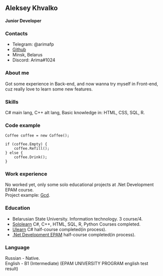 ## Aleksey Khvalko
#### Junior Developer
### Contacts
* Telegram: @arimafp
* [Github](https://github.com/Inofp)
* Minsk, Belarus
* Discord: Arima#1024
### About me
Got some experience in Back-end, and now wanna try myself in Front-end, cuz really love to learn some new features.
### Skills
C# main lang, C++ alt lang, Basic knowledge in: HTML, CSS, SQL, R.
### Code example
```
Coffee coffee = new Coffee();

if (coffee.Empty) {
    coffee.Refill();
} else {
    coffee.Drink();
}
```
### Work experience
No worked yet, only some solo educational projects at .Net Development EPAM course.  
Project example: [Gcd](https://github.com/Inofp/gcd).

### Education
* Belarusian State University. Information technology. 3 course/4.
* [Sololearn](https://www.sololearn.com/profile/9240265) C#, C++, HTML, SQL, R, Python Courses completed.
* [Ulearn](ulearn.me) C# half-course completed(in process). 
* [.Net Development EPAM](https://training.by/Training/Details/2962?lang=en) half-course completed(in process).

### Language
Russian - Native.  
English - B1 (Intermediate) (EPAM UNIVERSITY PROGRAM english test result)